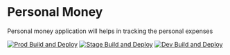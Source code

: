 # Personal Money
Personal money application will helps in tracking the personal expenses

[![Prod Build and Deploy](https://github.com/personalmoney/app-supabase/actions/workflows/prod.yml/badge.svg)](https://github.com/personalmoney/app-supabase/actions/workflows/prod.yml) [![Stage Build and Deploy](https://github.com/personalmoney/app-supabase/actions/workflows/stage.yml/badge.svg)](https://github.com/personalmoney/app-supabase/actions/workflows/stage.yml) [![Dev Build and Deploy](https://github.com/personalmoney/app-supabase/actions/workflows/dev.yml/badge.svg?branch=develop)](https://github.com/personalmoney/app-supabase/actions/workflows/dev.yml)
